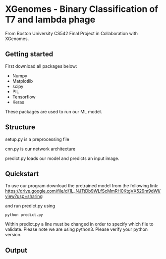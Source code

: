 # XGenomes - Binary Classification of T7 and lambda phage
From Boston University CS542 Final Project in Collaboration with XGenomes.

## Getting started
First download all packages below:
- Numpy
- Matplotlib
- scipy
- PIL
- Tensorflow
- Keras

These packages are used to run our ML model.

## Structure
setup.py is a preprocessing file

cnn.py is our network architecture

predict.py loads our model and predicts an input image.

## Quickstart
To use our program download the pretrained model from the following link: https://drive.google.com/file/d/1L_NJTtDb9WLfScMmRH0KtgVX529m9dWl/view?usp=sharing

and run predict.py using 
```
python predict.py
```
Within predict.py a line must be changed in order to specify which file to validate. 
Please note we are using python3. Please verify your python version.

## Output



